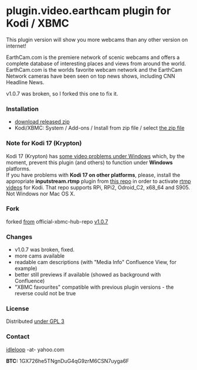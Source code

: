# plugin.video.earthcam plugin for Kodi / XBMC

This plugin version will show you more webcams than any other version on internet!

EarthCam.com is the premiere network of scenic webcams and offers a complete database of interesting places and views from around the world. EarthCam.com is the worlds favorite webcam network and the EarthCam Network cameras have been seen on top news shows, including CNN Headline News.

v1.0.7 was broken, so I forked this one to fix it.

### Installation

* [download released zip](https://github.com/idleloop-github/xbmc-earthcam/releases/download/v1.0.11/plugin.video.earthcam-1.0.11.zip)
* Kodi/XBMC: System / Add-ons / Install from zip file / select [the zip file](https://github.com/idleloop-github/xbmc-earthcam/releases/download/v1.0.11/plugin.video.earthcam-1.0.11.zip)

### Note for Kodi 17 (Krypton)

Kodi 17 (Krypton) has [some video problems under Windows](http://forum.kodi.tv/showthread.php?tid=304586) which, by the moment, prevent this plugin (and others) to function under **Windows** platforms.    
If you have problems with **Kodi 17 on other platforms**, please, install the appropriate **inputstream.rtmp** plugin from [this repo](https://github.com/kodinerds/binary-repo) in order to activate [rtmp videos](https://en.wikipedia.org/wiki/Real-Time_Messaging_Protocol) for Kodi. That repo supports RPi, RPi2, Odroid_C2, x68_64 and S905. Not Windows nor Mac OS X.

### Fork

forked [from](http://addons.tvaddons.ag/show/plugin.video.earthcam/) official-xbmc-hub-repo [v1.0.7](https://github.com/idleloop-github/xbmc-earthcam/tree/3e263215a4a3ea9ccba0092bf097939f8b25ff58)

### Changes

* v1.0.7 was broken, fixed.
* more cams available
* readable cam descriptions (with "Media Info" Confluence View, for example)
* better still previews if available (showed as background with Confluence)
* "XBMC favourites" compatible with previous plugin versions - the reverse could not be true

### License

Distributed [under GPL 3](http://www.gnu.org/licenses/gpl-3.0.html)

### Contact

[idleloop](http://www.angelfire.com/ego2/idleloop/) -at- yahoo.com   

**BTC:** 1GX726he5TNgnDuG4qG9zrM6CSN7uyga6F